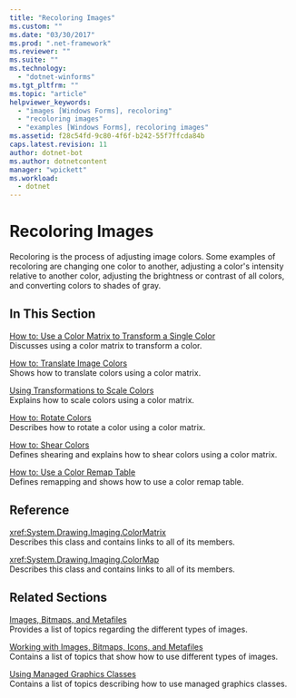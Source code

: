 ```yaml
---
title: "Recoloring Images"
ms.custom: ""
ms.date: "03/30/2017"
ms.prod: ".net-framework"
ms.reviewer: ""
ms.suite: ""
ms.technology: 
  - "dotnet-winforms"
ms.tgt_pltfrm: ""
ms.topic: "article"
helpviewer_keywords: 
  - "images [Windows Forms], recoloring"
  - "recoloring images"
  - "examples [Windows Forms], recoloring images"
ms.assetid: f28c54fd-9c80-4f6f-b242-55f7ffcda84b
caps.latest.revision: 11
author: dotnet-bot
ms.author: dotnetcontent
manager: "wpickett"
ms.workload: 
  - dotnet
---
```

# Recoloring Images
Recoloring is the process of adjusting image colors. Some examples of recoloring are changing one color to another, adjusting a color's intensity relative to another color, adjusting the brightness or contrast of all colors, and converting colors to shades of gray.  
  
## In This Section  
 [How to: Use a Color Matrix to Transform a Single Color](../../../../docs/framework/winforms/advanced/how-to-use-a-color-matrix-to-transform-a-single-color.md)  
 Discusses using a color matrix to transform a color.  
  
 [How to: Translate Image Colors](../../../../docs/framework/winforms/advanced/how-to-translate-image-colors.md)  
 Shows how to translate colors using a color matrix.  
  
 [Using Transformations to Scale Colors](../../../../docs/framework/winforms/advanced/using-transformations-to-scale-colors.md)  
 Explains how to scale colors using a color matrix.  
  
 [How to: Rotate Colors](../../../../docs/framework/winforms/advanced/how-to-rotate-colors.md)  
 Describes how to rotate a color using a color matrix.  
  
 [How to: Shear Colors](../../../../docs/framework/winforms/advanced/how-to-shear-colors.md)  
 Defines shearing and explains how to shear colors using a color matrix.  
  
 [How to: Use a Color Remap Table](../../../../docs/framework/winforms/advanced/how-to-use-a-color-remap-table.md)  
 Defines remapping and shows how to use a color remap table.  
  
## Reference  
 <xref:System.Drawing.Imaging.ColorMatrix>  
 Describes this class and contains links to all of its members.  
  
 <xref:System.Drawing.Imaging.ColorMap>  
 Describes this class and contains links to all of its members.  
  
## Related Sections  
 [Images, Bitmaps, and Metafiles](../../../../docs/framework/winforms/advanced/images-bitmaps-and-metafiles.md)  
 Provides a list of topics regarding the different types of images.  
  
 [Working with Images, Bitmaps, Icons, and Metafiles](../../../../docs/framework/winforms/advanced/working-with-images-bitmaps-icons-and-metafiles.md)  
 Contains a list of topics that show how to use different types of images.  
  
 [Using Managed Graphics Classes](../../../../docs/framework/winforms/advanced/using-managed-graphics-classes.md)  
 Contains a list of topics describing how to use managed graphics classes.

